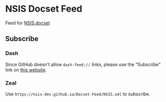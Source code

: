 # NSIS Docset Feed

Feed for [NSIS.docset](https://github.com/idleberg/NSIS.docset)

## Subscribe

### Dash

Since GitHub doesn't allow `dash-feed://` links, please use the “Subscribe” link on [this website](https://idleberg.github.io/NSIS.docset/Contents/Resources/Documents/index.html).

### Zeal

Use `https://nsis-dev.github.io/Docset-Feed/NSIS.xml` to subscribe.
